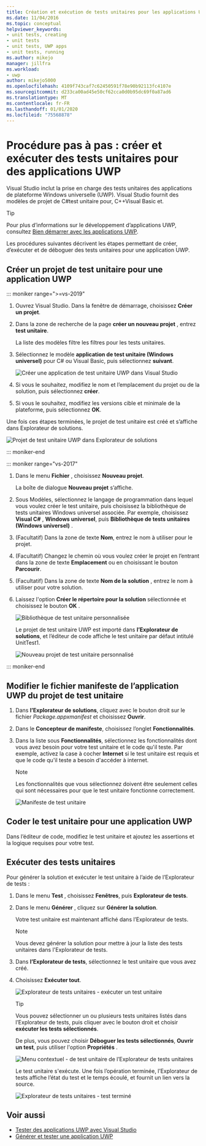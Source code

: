 ```yaml
---
title: Création et exécution de tests unitaires pour les applications UWP
ms.date: 11/04/2016
ms.topic: conceptual
helpviewer_keywords:
- unit tests, creating
- unit tests
- unit tests, UWP apps
- unit tests, running
ms.author: mikejo
manager: jillfra
ms.workload:
- uwp
author: mikejo5000
ms.openlocfilehash: 4109f743caf7c62450591f78e90b92113fc4107e
ms.sourcegitcommit: d233ca00ad45e50cf62cca0d0b95dc69f0a87ad6
ms.translationtype: MT
ms.contentlocale: fr-FR
ms.lasthandoff: 01/01/2020
ms.locfileid: "75568878"
---
```

# <a name="walkthrough-create-and-run-unit-tests-for-uwp-apps"></a>Procédure pas à pas : créer et exécuter des tests unitaires pour des applications UWP

Visual Studio inclut la prise en charge des tests unitaires des applications de plateforme Windows universelle (UWP). Visual Studio fournit des modèles de projet de C#test unitaire pour, C++Visual Basic et.

> [!TIP]
> Pour plus d’informations sur le développement d’applications UWP, consultez [Bien démarrer avec les applications UWP](/windows/uwp/get-started/).

Les procédures suivantes décrivent les étapes permettant de créer, d’exécuter et de déboguer des tests unitaires pour une application UWP.

## <a name="create-a-unit-test-project-for-a-uwp-app"></a>Créer un projet de test unitaire pour une application UWP

::: moniker range=">=vs-2019"

1. Ouvrez Visual Studio. Dans la fenêtre de démarrage, choisissez **Créer un projet**.

2. Dans la zone de recherche de la page **créer un nouveau projet** , entrez **test unitaire**.

   La liste des modèles filtre les filtres pour les tests unitaires.

3. Sélectionnez le modèle **application de test unitaire (Windows universel)** pour C# ou Visual Basic, puis sélectionnez **suivant**.

   ![Créer une application de test unitaire UWP dans Visual Studio](media/vs-2019/new-uwp-unit-test-app.png)

4. Si vous le souhaitez, modifiez le nom et l’emplacement du projet ou de la solution, puis sélectionnez **créer**.

5. Si vous le souhaitez, modifiez les versions cible et minimale de la plateforme, puis sélectionnez **OK**.

Une fois ces étapes terminées, le projet de test unitaire est créé et s’affiche dans Explorateur de solutions.

![Projet de test unitaire UWP dans Explorateur de solutions](media/vs-2019/uwp-unit-test-project-solution-explorer.png)

::: moniker-end

::: moniker range="vs-2017"

1. Dans le menu **Fichier** , choisissez **Nouveau projet**.

   La boîte de dialogue **Nouveau projet** s’affiche.

2. Sous Modèles, sélectionnez le langage de programmation dans lequel vous voulez créer le test unitaire, puis choisissez la bibliothèque de tests unitaires Windows universel associée. Par exemple, choisissez **Visual C#** , **Windows universel**, puis **Bibliothèque de tests unitaires (Windows universel)** .

3. (Facultatif) Dans la zone de texte **Nom**, entrez le nom à utiliser pour le projet.

4. (Facultatif) Changez le chemin où vous voulez créer le projet en l’entrant dans la zone de texte **Emplacement** ou en choisissant le bouton **Parcourir**.

5. (Facultatif) Dans la zone de texte **Nom de la solution** , entrez le nom à utiliser pour votre solution.

6. Laissez l'option **Créer le répertoire pour la solution** sélectionnée et choisissez le bouton **OK** .

   ![Bibliothèque de test unitaire personnalisée](../test/media/unit_test_win8_1.png)

   Le projet de test unitaire UWP est importé dans **l’Explorateur de solutions**, et l’éditeur de code affiche le test unitaire par défaut intitulé UnitTest1.

   ![Nouveau projet de test unitaire personnalisé](../test/media/unit_test_win8_unittestexplorer_newprojectcreated.png)

::: moniker-end

## <a name="edit-the-unit-test-projects-uwp-application-manifest-file"></a>Modifier le fichier manifeste de l’application UWP du projet de test unitaire

1. Dans **l’Explorateur de solutions**, cliquez avec le bouton droit sur le fichier *Package.appxmanifest* et choisissez **Ouvrir**.

2. Dans le **Concepteur de manifeste**, choisissez l’onglet **Fonctionnalités**.

3. Dans la liste sous **Fonctionnalités**, sélectionnez les fonctionnalités dont vous avez besoin pour votre test unitaire et le code qu'il teste. Par exemple, activez la case à cocher **Internet** si le test unitaire est requis et que le code qu'il teste a besoin d'accéder à internet.

   > [!NOTE]
   > Les fonctionnalités que vous sélectionnez doivent être seulement celles qui sont nécessaires pour que le test unitaire fonctionne correctement.

   ![Manifeste de test unitaire](../test/media/unit_test_win8_.png)

## <a name="code-the-unit-test-for-a-uwp-app"></a>Coder le test unitaire pour une application UWP

Dans l’éditeur de code, modifiez le test unitaire et ajoutez les assertions et la logique requises pour votre test.

## <a name="run-unit-tests"></a>Exécuter des tests unitaires

Pour générer la solution et exécuter le test unitaire à l’aide de l’Explorateur de tests :

1. Dans le menu **Test** , choisissez **Fenêtres**, puis **Explorateur de tests**.

2. Dans le menu **Générer** , cliquez sur **Générer la solution**.

   Votre test unitaire est maintenant affiché dans l’Explorateur de tests.

   > [!NOTE]
   > Vous devez générer la solution pour mettre à jour la liste des tests unitaires dans l'Explorateur de tests.

3. Dans **l’Explorateur de tests**, sélectionnez le test unitaire que vous avez créé.

4. Choisissez **Exécuter tout**.

   ![Explorateur de tests unitaires &#45; exécuter un test unitaire](../test/media/unit_test_win8_unittestexplorer_contextmenurun.png)

   > [!TIP]
   > Vous pouvez sélectionner un ou plusieurs tests unitaires listés dans l’Explorateur de tests, puis cliquer avec le bouton droit et choisir **exécuter les tests sélectionnés**.
   >
   > De plus, vous pouvez choisir **Déboguer les tests sélectionnés**, **Ouvrir un test**, puis utiliser l'option **Propriétés** .
   >
   > ![Menu contextuel &#45; de test unitaire de l’Explorateur de tests unitaires](../test/media/unit_test_win8_unittestexplorer_contextmenu.png)

   Le test unitaire s'exécute. Une fois l’opération terminée, l’Explorateur de tests affiche l’état du test et le temps écoulé, et fournit un lien vers la source.

   ![Explorateur de tests unitaires &#45; test terminé](../test/media/unit_test_win8_unittestexplorer_done.png)

## <a name="see-also"></a>Voir aussi

- [Tester des applications UWP avec Visual Studio](../test/unit-test-your-code.md)
- [Générer et tester une application UWP](/azure/devops/pipelines/apps/windows/universal?tabs=vsts)
